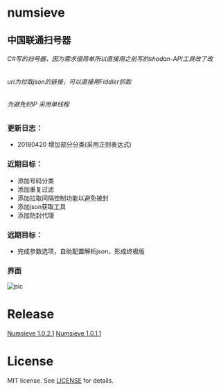﻿# numsieve
## 中国联通扫号器
###### C#写的扫号器，因为需求很简单所以直接用之前写的shodan-API工具改了改

###### url为拉取json的链接，可以直接用Fiddler抓取

###### 为避免封IP  采用单线程

### 更新日志：

* 20180420 增加部分分类(采用正则表达式)

### 近期目标：

* 添加号码分类
* 添加重复过滤
* 添加拉取间隔控制功能以避免被封
* 添加json获取工具
* 添加防封代理

### 远期目标：

* 完成参数选项，自助配置解析json，形成终极版

 ### 界面

![pic](http://storage.iceagedata.com/github/numsieve080420.PNG)
# 


# Release
[Numsieve 1.0.2.1](https://github.com/KirosHan/numsieve/releases)
[Numsieve 1.0.1.1](https://github.com/KirosHan/numsieve/releases)
# 


# License
MIT license. See [LICENSE](https://github.com/KirosHan/numsieve/blob/master/LICENSE)  for details.